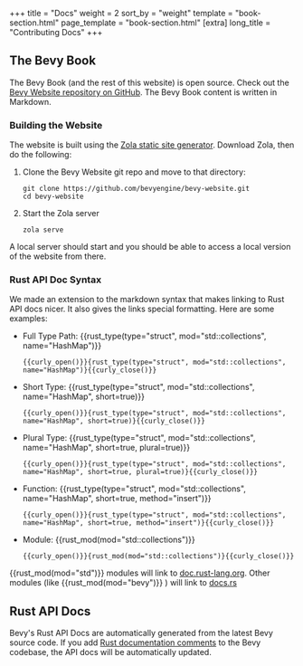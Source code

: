 +++
title = "Docs"
weight = 2
sort_by = "weight"
template = "book-section.html"
page_template = "book-section.html"
[extra]
long_title = "Contributing Docs"
+++

## The Bevy Book

The Bevy Book (and the rest of this website) is open source. Check out the <a href="https://github.com/bevyengine/bevy-website" target="_blank">Bevy Website repository on GitHub</a>. The Bevy Book content is written in Markdown. 

### Building the Website

The website is built using the <a href="https://www.getzola.org/" target="_blank">Zola static site generator</a>. Download Zola, then do the following:

1. Clone the Bevy Website git repo and move to that directory: 
    ```
    git clone https://github.com/bevyengine/bevy-website.git
    cd bevy-website
    ```
2. Start the Zola server
    ```
    zola serve
    ```

A local server should start and you should be able to access a local version of the website from there.

### Rust API Doc Syntax

We made an extension to the markdown syntax that makes linking to Rust API docs nicer. It also gives the links special formatting. Here are some examples:

* Full Type Path: {{rust_type(type="struct", mod="std::collections", name="HashMap")}}
    
    ```{{curly_open()}}{rust_type(type="struct", mod="std::collections", name="HashMap")}{{curly_close()}}```
* Short Type: {{rust_type(type="struct", mod="std::collections", name="HashMap", short=true)}}
    
    ```{{curly_open()}}{rust_type(type="struct", mod="std::collections", name="HashMap", short=true)}{{curly_close()}}```
* Plural Type: {{rust_type(type="struct", mod="std::collections", name="HashMap", short=true, plural=true)}}
    
    ```{{curly_open()}}{rust_type(type="struct", mod="std::collections", name="HashMap", short=true, plural=true)}{{curly_close()}}```
* Function: {{rust_type(type="struct", mod="std::collections", name="HashMap", short=true, method="insert")}}
    
    ```{{curly_open()}}{rust_type(type="struct", mod="std::collections", name="HashMap", short=true, method="insert")}{{curly_close()}}```
* Module: {{rust_mod(mod="std::collections")}}
    
    ```{{curly_open()}}{rust_mod(mod="std::collections")}{{curly_close()}}```

{{rust_mod(mod="std")}} modules will link to <a href="https://doc.rust-lang.org/std/index.html" target="_blank">doc.rust-lang.org</a>. Other modules (like {{rust_mod(mod="bevy")}} ) will link to <a href="https://docs.rs" target="_blank">docs.rs</a> 

## Rust API Docs

Bevy's Rust API Docs are automatically generated from the latest Bevy source code. If you add <a href="https://doc.rust-lang.org/book/ch14-02-publishing-to-crates-io.html#making-useful-documentation-comments" target="_blank">Rust documentation comments</a> to the Bevy codebase, the API docs will be automatically updated.